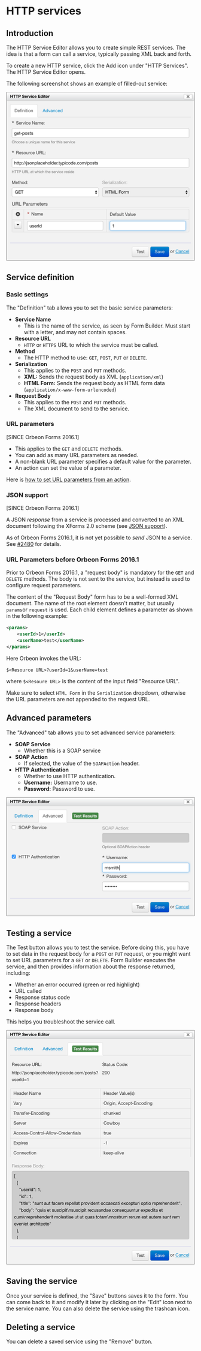 # HTTP services

<!-- toc -->

## Introduction

The HTTP Service Editor allows you to create simple REST services. The idea is that a form can call a service, typically passing XML back and forth.

To create a new HTTP service, click the Add icon under "HTTP Services". The HTTP Service Editor opens.

The following screenshot shows an example of filled-out service:

![Service Definition](images/service-definition.png)

## Service definition

### Basic settings

The "Definition" tab allows you to set the basic service parameters:

- **Service Name**
    - This is the name of the service, as seen by Form Builder. Must start with a letter, and may not contain spaces.
- **Resource URL**
    - `HTTP` or `HTTPS` URL to which the service must be called.
- **Method**
    - The HTTP method to use: `GET`, `POST`, `PUT` or `DELETE`.
- **Serialization**
    - This applies to the `POST` and `PUT` methods.
    - **XML:** Sends the request body as XML (`application/xml`)
    - **HTML Form:** Sends the request body as HTML form data (`application/x-www-form-urlencoded`)
- **Request Body**
    - This applies to the `POST` and `PUT` methods.
    - The XML document to send to the service.

### URL parameters

\[SINCE Orbeon Forms 2016.1\]

- This applies to the `GET` and `DELETE` methods.
- You can add as many URL parameters as needed.
- A non-blank URL parameter specifies a default value for the parameter.
- An action can set the value of a parameter.

Here is [how to set URL parameters from an action](actions.md#passing-url-parameters-to-get-and-delete-methods).

### JSON support

\[SINCE Orbeon Forms 2016.1\]

A JSON *response* from a service is processed and converted to an XML document following the XForms 2.0 scheme (see [JSON support](../xforms/submission-json.md)).

As of Orbeon Forms 2016.1, it is not yet possible to *send* JSON to a service. See [#2480](https://github.com/orbeon/orbeon-forms/issues/2480) for details.

### URL Parameters before Orbeon Forms 2016.1

Prior to Orbeon Forms 2016.1, a "request body" is mandatory for the `GET` and `DELETE` methods. The body is not sent to the service, but instead is used to configure request parameters.

The content of the "Request Body" form has to be a well-formed XML document. The name of the root element doesn't matter, but usually `params`or `request` is used. Each child element defines a parameter as shown in the following example:

```xml
<params>
    <userId>1</userId>
    <userName>test</userName>
</params>
```
Here Orbeon invokes the URL:
```
$<Resource URL>?userId=1&userName=test
```
where `$<Resoure URL>` is the content of the input field "Resource URL".

Make sure to select `HTML Form` in the `Serialization` dropdown, otherwise the URL parameters are not appended to the request URL.

## Advanced parameters

The "Advanced" tab allows you to set advanced service parameters:

- **SOAP Service**
    - Whether this is a SOAP service
- **SOAP Action**
    - If selected, the value of the `SOAPAction` header.
- **HTTP Authentication**
    - Whether to use HTTP authentication.
    - **Username:** Username to use.
    - **Password:** Password to use.

![Advanced parameters](images/service-advanced.png)

## Testing a service

The Test button allows you to test the service. Before doing this, you have to set data in the request body for a `POST` or `PUT` request, or you might want to set URL parameters for a `GET` or `DELETE`. Form Builder executes the service, and then provides information about the response returned, including:

- Whether an error occurred (green or red highlight)
- URL called
- Response status code
- Response headers
- Response body

This helps you troubleshoot the service call.

![Testing a service](images/service-test.png)

## Saving the service

Once your service is defined, the "Save" buttons saves it to the form. You can come back to it and modify it later by clicking on the "Edit" icon next to the service name. You can also delete the service using the trashcan icon.

## Deleting a service

You can delete a saved service using the "Remove" button.
